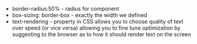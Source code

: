 - border-radius:50% - radius for component
- box-sizing: border-box - exactly the width we defined
- text-rendering - property in CSS allows you to choose quality of text over speed (or vice versa) allowing you to fine tune optimization by suggesting to the browser as to how it should render text on the screen

